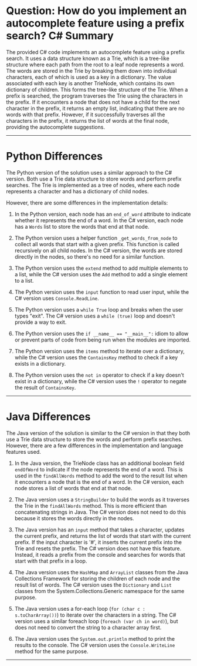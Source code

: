 # Question: How do you implement an autocomplete feature using a prefix search? C# Summary

The provided C# code implements an autocomplete feature using a prefix search. It uses a data structure known as a Trie, which is a tree-like structure where each path from the root to a leaf node represents a word. The words are stored in the Trie by breaking them down into individual characters, each of which is used as a key in a dictionary. The value associated with each key is another TrieNode, which contains its own dictionary of children. This forms the tree-like structure of the Trie. When a prefix is searched, the program traverses the Trie using the characters in the prefix. If it encounters a node that does not have a child for the next character in the prefix, it returns an empty list, indicating that there are no words with that prefix. However, if it successfully traverses all the characters in the prefix, it returns the list of words at the final node, providing the autocomplete suggestions.

---

# Python Differences

The Python version of the solution uses a similar approach to the C# version. Both use a Trie data structure to store words and perform prefix searches. The Trie is implemented as a tree of nodes, where each node represents a character and has a dictionary of child nodes. 

However, there are some differences in the implementation details:

1. In the Python version, each node has an `end_of_word` attribute to indicate whether it represents the end of a word. In the C# version, each node has a `Words` list to store the words that end at that node.

2. The Python version uses a helper function `_get_words_from_node` to collect all words that start with a given prefix. This function is called recursively on all child nodes. In the C# version, the words are stored directly in the nodes, so there's no need for a similar function.

3. The Python version uses the `extend` method to add multiple elements to a list, while the C# version uses the `Add` method to add a single element to a list.

4. The Python version uses the `input` function to read user input, while the C# version uses `Console.ReadLine`.

5. The Python version uses a `while True` loop and breaks when the user types "exit". The C# version uses a `while (true)` loop and doesn't provide a way to exit.

6. The Python version uses the `if __name__ == "__main__":` idiom to allow or prevent parts of code from being run when the modules are imported.

7. The Python version uses the `items` method to iterate over a dictionary, while the C# version uses the `ContainsKey` method to check if a key exists in a dictionary. 

8. The Python version uses the `not in` operator to check if a key doesn't exist in a dictionary, while the C# version uses the `!` operator to negate the result of `ContainsKey`.

---

# Java Differences

The Java version of the solution is similar to the C# version in that they both use a Trie data structure to store the words and perform prefix searches. However, there are a few differences in the implementation and language features used.

1. In the Java version, the TrieNode class has an additional boolean field `endOfWord` to indicate if the node represents the end of a word. This is used in the `findAllWords` method to add the word to the result list when it encounters a node that is the end of a word. In the C# version, each node stores a list of words that end at that node.

2. The Java version uses a `StringBuilder` to build the words as it traverses the Trie in the `findAllWords` method. This is more efficient than concatenating strings in Java. The C# version does not need to do this because it stores the words directly in the nodes.

3. The Java version has an `input` method that takes a character, updates the current prefix, and returns the list of words that start with the current prefix. If the input character is '#', it inserts the current prefix into the Trie and resets the prefix. The C# version does not have this feature. Instead, it reads a prefix from the console and searches for words that start with that prefix in a loop.

4. The Java version uses the `HashMap` and `ArrayList` classes from the Java Collections Framework for storing the children of each node and the result list of words. The C# version uses the `Dictionary` and `List` classes from the System.Collections.Generic namespace for the same purpose.

5. The Java version uses a for-each loop (`for (char c : s.toCharArray())`) to iterate over the characters in a string. The C# version uses a similar foreach loop (`foreach (var ch in word)`), but does not need to convert the string to a character array first.

6. The Java version uses the `System.out.println` method to print the results to the console. The C# version uses the `Console.WriteLine` method for the same purpose.

---
